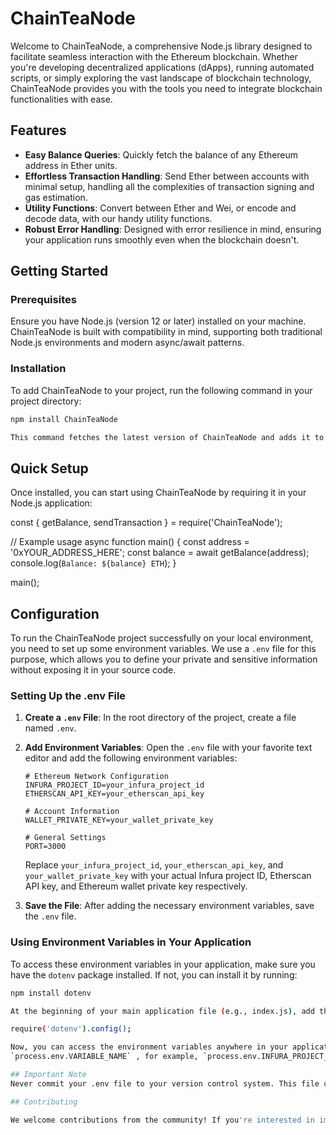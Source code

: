 # ChainTeaNode

Welcome to ChainTeaNode, a comprehensive Node.js library designed to facilitate seamless interaction with the Ethereum blockchain. Whether you're developing decentralized applications (dApps), running automated scripts, or simply exploring the vast landscape of blockchain technology, ChainTeaNode provides you with the tools you need to integrate blockchain functionalities with ease.

## Features

- **Easy Balance Queries**: Quickly fetch the balance of any Ethereum address in Ether units.
- **Effortless Transaction Handling**: Send Ether between accounts with minimal setup, handling all the complexities of transaction signing and gas estimation.
- **Utility Functions**: Convert between Ether and Wei, or encode and decode data, with our handy utility functions.
- **Robust Error Handling**: Designed with error resilience in mind, ensuring your application runs smoothly even when the blockchain doesn't.

## Getting Started

### Prerequisites

Ensure you have Node.js (version 12 or later) installed on your machine. ChainTeaNode is built with compatibility in mind, supporting both traditional Node.js environments and modern async/await patterns.

### Installation

To add ChainTeaNode to your project, run the following command in your project directory:

```bash
npm install ChainTeaNode

This command fetches the latest version of ChainTeaNode and adds it to your project's dependencies.
```

## Quick Setup

Once installed, you can start using ChainTeaNode by requiring it in your Node.js application:

const { getBalance, sendTransaction } = require('ChainTeaNode');

// Example usage
async function main() {
  const address = '0xYOUR_ADDRESS_HERE';
  const balance = await getBalance(address);
  console.log(`Balance: ${balance} ETH`);
}

main();

## Configuration

To run the ChainTeaNode project successfully on your local environment, you need to set up some environment variables. We use a `.env` file for this purpose, which allows you to define your private and sensitive information without exposing it in your source code.

### Setting Up the .env File

1. **Create a `.env` File**: In the root directory of the project, create a file named `.env`.

2. **Add Environment Variables**: Open the `.env` file with your favorite text editor and add the following environment variables:

    ```plaintext
    # Ethereum Network Configuration
    INFURA_PROJECT_ID=your_infura_project_id
    ETHERSCAN_API_KEY=your_etherscan_api_key

    # Account Information
    WALLET_PRIVATE_KEY=your_wallet_private_key

    # General Settings
    PORT=3000
    ```

    Replace `your_infura_project_id`, `your_etherscan_api_key`, and `your_wallet_private_key` with your actual Infura project ID, Etherscan API key, and Ethereum wallet private key respectively. 

3. **Save the File**: After adding the necessary environment variables, save the `.env` file.

### Using Environment Variables in Your Application

To access these environment variables in your application, make sure you have the `dotenv` package installed. If not, you can install it by running:

```bash
npm install dotenv

At the beginning of your main application file (e.g., index.js), add the following line to load the environment variables:

require('dotenv').config();

Now, you can access the environment variables anywhere in your application using 
`process.env.VARIABLE_NAME` , for example, `process.env.INFURA_PROJECT_ID`.

## Important Note
Never commit your .env file to your version control system. This file contains sensitive information that should not be shared publicly. Make sure to add .env to your .gitignore file to prevent it from being uploaded to your repository.

## Contributing

We welcome contributions from the community! If you're interested in improving ChainTeaNode or adding new features, please submit a pull request or open an issue to discuss your ideas.